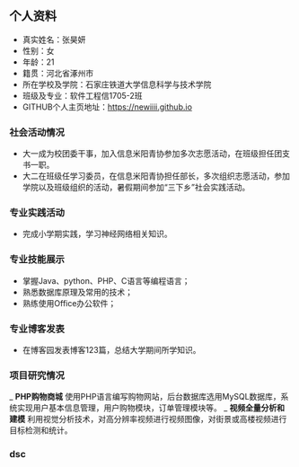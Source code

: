 ## 个人资料
* 真实姓名：张昊妍
* 性别：女
* 年龄：21
* 籍贯：河北省涿州市
* 所在学校及学院：石家庄铁道大学信息科学与技术学院
* 班级及专业：软件工程信1705-2班 
* GITHUB个人主页地址：https://newiiii.github.io

### 社会活动情况
* 大一成为校团委干事，加入信息米阳青协参加多次志愿活动，在班级担任团支书一职。
* 大二在班级任学习委员，在信息米阳青协担任部长，多次组织志愿活动，参加学院以及班级组织的活动，暑假期间参加“三下乡”社会实践活动。

### 专业实践活动
* 完成小学期实践，学习神经网络相关知识。

### 专业技能展示
* 掌握Java、python、PHP、C语言等编程语言；
* 熟悉数据库原理及常用的技术；
* 熟练使用Office办公软件；

### 专业博客发表
* 在博客园发表博客123篇，总结大学期间所学知识。

### 项目研究情况
_ **PHP购物商城**
 使用PHP语言编写购物网站，后台数据库选用MySQL数据库，系统实现用户基本信息管理，用户购物模块，订单管理模块等。
_ **视频全量分析和建模**
 利用视觉分析技术，对高分辨率视频进行视频图像，对街景或高楼视频进行目标检测和统计。
 ### dsc
